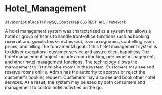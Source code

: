 # Hotel_Management 
`JavaScript` `Blade` `PHP` `MySQL` `Bootstrap` `CSS` `REST APi` `Fremework` 

A hotel management system was characterized as a system that allows a hotel or group of hotels to handle front-office functions such as booking reservations,
guest check-in/checkout, room assignment, controlling room prices, and billing.The fundamental goal of this hotel management system is to deliver exceptional 
customer service and assure client happiness.The hotel management project includes room booking, personnel management, and other hotel management functions.
The technology allows the management to list available rooms in the system. Customers may see and reserve rooms online. Admin has the authority to approve or
reject the customer's booking request. Customers may also see and book other hotel services. As a result, the system may be used by both consumers and management 
to control hotel activities on the go. 

